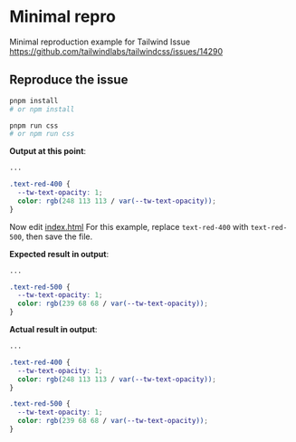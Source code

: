 # Minimal repro

Minimal reproduction example for Tailwind Issue https://github.com/tailwindlabs/tailwindcss/issues/14290

## Reproduce the issue

```sh
pnpm install
# or npm install

pnpm run css
# or npm run css
```

**Output at this point**:
```css
...

.text-red-400 {
  --tw-text-opacity: 1;
  color: rgb(248 113 113 / var(--tw-text-opacity));
}
```

Now edit [index.html](./index.html)
For this example, replace `text-red-400` with `text-red-500`, then save the file.

**Expected result in output**:
```css
...

.text-red-500 {
  --tw-text-opacity: 1;
  color: rgb(239 68 68 / var(--tw-text-opacity));
}
```

**Actual result in output**:
```css
...

.text-red-400 {
  --tw-text-opacity: 1;
  color: rgb(248 113 113 / var(--tw-text-opacity));
}

.text-red-500 {
  --tw-text-opacity: 1;
  color: rgb(239 68 68 / var(--tw-text-opacity));
}
```
